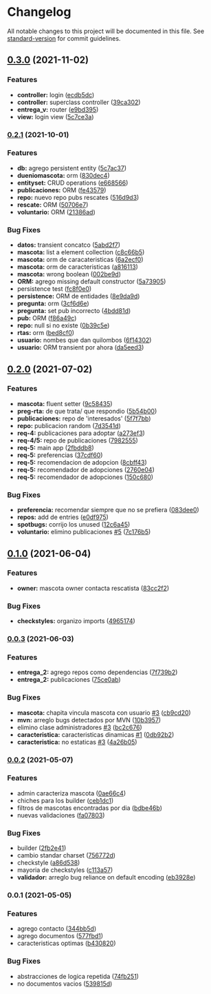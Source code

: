 # Changelog

All notable changes to this project will be documented in this file. See [standard-version](https://github.com/conventional-changelog/standard-version) for commit guidelines.

## [0.3.0](https://github.com/dds-utn/2021-vi-no-grupo-23/compare/v0.2.1...v0.3.0) (2021-11-02)


### Features

* **controller:** login ([ecdb5dc](https://github.com/dds-utn/2021-vi-no-grupo-23/commit/ecdb5dc5c506b3ed5253f202d32cc89ed96cffb0))
* **controller:** superclass controller ([39ca302](https://github.com/dds-utn/2021-vi-no-grupo-23/commit/39ca302fb5dafecd9cb508a29e317dcb27cc9132))
* **entrega_v:** router ([e9bd395](https://github.com/dds-utn/2021-vi-no-grupo-23/commit/e9bd3959eaefd28d8ec28805b79ceef0073a1f3a))
* **view:** login view ([5c7ce3a](https://github.com/dds-utn/2021-vi-no-grupo-23/commit/5c7ce3ae379fc88de28f24f0992cdaec584c91f2))

### [0.2.1](https://github.com/dds-utn/2021-vi-no-grupo-23/compare/v0.2.0...v0.2.1) (2021-10-01)


### Features

* **db:** agrego persistent entity ([5c7ac37](https://github.com/dds-utn/2021-vi-no-grupo-23/commit/5c7ac3708153dbce74f70bf114625a3faa113936))
* **dueniomascota:** orm ([830dec4](https://github.com/dds-utn/2021-vi-no-grupo-23/commit/830dec4c742a857eeefc84a579bd44da3d72cbc0))
* **entityset:** CRUD operations ([e668566](https://github.com/dds-utn/2021-vi-no-grupo-23/commit/e668566fa336c8c331458ccd4e9c7a0cf9d5816c))
* **publicaciones:** ORM ([fe43579](https://github.com/dds-utn/2021-vi-no-grupo-23/commit/fe43579925b5849759a02198eac976bad1ad0f0e))
* **repo:** nuevo repo pubs rescates ([516d9d3](https://github.com/dds-utn/2021-vi-no-grupo-23/commit/516d9d3736be8fc0b6b513c636db00c8ed49c1d0))
* **rescate:** ORM ([50706e7](https://github.com/dds-utn/2021-vi-no-grupo-23/commit/50706e747d967f6aada54692fc33fd307112d224))
* **voluntario:** ORM ([21386ad](https://github.com/dds-utn/2021-vi-no-grupo-23/commit/21386ad0ca0b452f187fdd9eb62092fdae1ed54a))


### Bug Fixes

* **datos:** transient concatco ([5abd2f7](https://github.com/dds-utn/2021-vi-no-grupo-23/commit/5abd2f72802bcc5d7cf822315b3affe34e0eb4a8))
* **mascota:** list<string> a element collection ([c8c66b5](https://github.com/dds-utn/2021-vi-no-grupo-23/commit/c8c66b5ee5f341110a35af646a2259b04ab9854d))
* **mascota:** orm de caracateristicas ([6a2ecf0](https://github.com/dds-utn/2021-vi-no-grupo-23/commit/6a2ecf05ea989cfe129f26f191baa4cde3dbfeef))
* **mascota:** orm de caracteristicas ([a816113](https://github.com/dds-utn/2021-vi-no-grupo-23/commit/a816113bb13f0154189d1c2fcb963943a3f0832d))
* **mascota:** wrong boolean ([002be9d](https://github.com/dds-utn/2021-vi-no-grupo-23/commit/002be9d67084ad54a0308e09d555aef5eddd19ff))
* **ORM:** agrego missing default constructor ([5a73905](https://github.com/dds-utn/2021-vi-no-grupo-23/commit/5a73905fcb3cebfacd6602a0cc010faad1fcd276))
* persistence test ([fc8f0e0](https://github.com/dds-utn/2021-vi-no-grupo-23/commit/fc8f0e08ac2ee163f5b36156fd170fa5f60cd6d5))
* **persistence:** ORM de entidades ([8e9da9d](https://github.com/dds-utn/2021-vi-no-grupo-23/commit/8e9da9dca6a27b7e0d02314115d175ce2923dac4))
* **pregunta:** orm ([3cf6d6e](https://github.com/dds-utn/2021-vi-no-grupo-23/commit/3cf6d6e8f7ed564a2775ad1f4b9b29e5b05acde1))
* **pregunta:** set pub incorrecto ([4bdd81d](https://github.com/dds-utn/2021-vi-no-grupo-23/commit/4bdd81d0512b80998aadbbc3f47cd28c238249be))
* **pub:** ORM ([f86a49c](https://github.com/dds-utn/2021-vi-no-grupo-23/commit/f86a49cbacfc9d630c349e343445884344a6f2de))
* **repo:** null si no existe ([0b39c5e](https://github.com/dds-utn/2021-vi-no-grupo-23/commit/0b39c5eb8116b8528aa26f1c8094f1f3fa2c287d))
* **rtas:** orm ([bed8cf0](https://github.com/dds-utn/2021-vi-no-grupo-23/commit/bed8cf09776cd347651e3188438681578c6b2fc2))
* **usuario:** nombes que dan quilombos ([6f14302](https://github.com/dds-utn/2021-vi-no-grupo-23/commit/6f14302d1531ed5e5c43c301f535246b73e9f536))
* **usuario:** ORM transient por ahora ([da5eed3](https://github.com/dds-utn/2021-vi-no-grupo-23/commit/da5eed3810d5f2ab588737fba7cf20db0edb2f98))

## [0.2.0](https://github.com/dds-utn/2021-vi-no-grupo-23/compare/v0.1.0...v0.2.0) (2021-07-02)


### Features

* **mascota:** fluent setter ([9c58435](https://github.com/dds-utn/2021-vi-no-grupo-23/commit/9c584350f5bbe83f28d590018f6de419ebfaf5ed))
* **preg-rta:** de que trata/ que respondio ([5b54b00](https://github.com/dds-utn/2021-vi-no-grupo-23/commit/5b54b0005c6d28035a0974ea19290d1eff79de5e))
* **publicaciones:** repo de 'interesados' ([5f7f7bb](https://github.com/dds-utn/2021-vi-no-grupo-23/commit/5f7f7bbbc4cf26b10e67108a7efffe32b16872fe))
* **repo:** publicacion random ([7d3541d](https://github.com/dds-utn/2021-vi-no-grupo-23/commit/7d3541d21c8fafeafb9802a298f842a8673a118a))
* **req-4:**  publicaciones para adoptar ([a273ef3](https://github.com/dds-utn/2021-vi-no-grupo-23/commit/a273ef34aedd0c537f180560be4615c1b6f61ff0))
* **req-4/5:** repo de publicaciones ([7982555](https://github.com/dds-utn/2021-vi-no-grupo-23/commit/7982555fff4d845edf7a0d168ccd3bc4b5e53407))
* **req-5:** main app ([2fbddb8](https://github.com/dds-utn/2021-vi-no-grupo-23/commit/2fbddb8c70d1c4fcdcddf58121e606967490d7e4))
* **req-5:** preferencias ([37cdf60](https://github.com/dds-utn/2021-vi-no-grupo-23/commit/37cdf607c3ef77c523f1a779d7ecf60d44339163))
* **req-5:** recomendacion de adopcion ([8cbff43](https://github.com/dds-utn/2021-vi-no-grupo-23/commit/8cbff436185b60af04f2a90edf15eecafae6b685))
* **req-5:** recomendador de adopciones ([2760e04](https://github.com/dds-utn/2021-vi-no-grupo-23/commit/2760e04617a7403c968f403c02f9b96e7de05931))
* **req-5:** recomendador de adopciones ([150c680](https://github.com/dds-utn/2021-vi-no-grupo-23/commit/150c680e9ff67aef660fd6edbfe7566b1e172bc1))


### Bug Fixes

* **preferencia:** recomendar siempre que no se prefiera ([083dee0](https://github.com/dds-utn/2021-vi-no-grupo-23/commit/083dee0bddf116111e8f721351e09303dfcc32f8))
* **repos:** add de entries ([e0df975](https://github.com/dds-utn/2021-vi-no-grupo-23/commit/e0df97554db3e7a877c6a3128c85cde3e9fbb2d3))
* **spotbugs:** corrijo los unused ([12c6a45](https://github.com/dds-utn/2021-vi-no-grupo-23/commit/12c6a45d542daee5095e6d5579e9264ced666472))
* **voluntario:** elimino publicaciones [#5](https://github.com/dds-utn/2021-vi-no-grupo-23/issues/5) ([7c176b5](https://github.com/dds-utn/2021-vi-no-grupo-23/commit/7c176b5cd10f1ba10bd980a77a826872d0acecb8))

## [0.1.0](https://github.com/dds-utn/2021-vi-no-grupo-23/compare/v0.0.3...v0.1.0) (2021-06-04)


### Features

* **owner:** mascota owner contacta rescatista ([83cc2f2](https://github.com/dds-utn/2021-vi-no-grupo-23/commit/83cc2f2416700960f6caf18cb066627e2999cf43))


### Bug Fixes

* **checkstyles:** organizo imports ([4965174](https://github.com/dds-utn/2021-vi-no-grupo-23/commit/4965174550639e538c81622f61540af6263ca259))

### [0.0.3](https://github.com/dds-utn/2021-vi-no-grupo-23/compare/v0.0.2...v0.0.3) (2021-06-03)


### Features

* **entrega_2:** agrego repos como dependencias ([7f739b2](https://github.com/dds-utn/2021-vi-no-grupo-23/commit/7f739b239dca7a4db16e957670603390e2e64b0c))
* **entrega_2:** publicaciones ([75ce0ab](https://github.com/dds-utn/2021-vi-no-grupo-23/commit/75ce0ab4c71324de8b09812c64dd15f7158534de))


### Bug Fixes

* **mascota:** chapita vincula mascota con usuario [#3](https://github.com/dds-utn/2021-vi-no-grupo-23/issues/3) ([cb9cd20](https://github.com/dds-utn/2021-vi-no-grupo-23/commit/cb9cd202e073f26a11f9a15dc9a0f103e09ec851))
* **mvn:** arreglo bugs detectados por MVN ([10b3957](https://github.com/dds-utn/2021-vi-no-grupo-23/commit/10b3957535721072da5b07421336f69c41a90031))
* elimino clase administradores [#3](https://github.com/dds-utn/2021-vi-no-grupo-23/issues/3) ([bc2c676](https://github.com/dds-utn/2021-vi-no-grupo-23/commit/bc2c6768d8a949accd166ce996b265ee46e50bec))
* **caracteristica:** caracteristicas dinamicas [#1](https://github.com/dds-utn/2021-vi-no-grupo-23/issues/1) ([0db92b2](https://github.com/dds-utn/2021-vi-no-grupo-23/commit/0db92b2a7f5521e9c130720b8b8d24a1a8245071))
* **caracteristica:** no estaticas [#3](https://github.com/dds-utn/2021-vi-no-grupo-23/issues/3) ([4a26b05](https://github.com/dds-utn/2021-vi-no-grupo-23/commit/4a26b059ee0d7a135782e6064f744537ffcd4370))

### [0.0.2](https://github.com/dds-utn/2021-vi-no-grupo-23/compare/v0.0.1...v0.0.2) (2021-05-07)


### Features

* admin caracteriza mascota ([0ae66c4](https://github.com/dds-utn/2021-vi-no-grupo-23/commit/0ae66c4518b87b6b7f5712cffad8543c5578cc57))
* chiches para los builder ([ceb1dc1](https://github.com/dds-utn/2021-vi-no-grupo-23/commit/ceb1dc1b70c8c676aa45ac5fd8e8adc14b19dfd3))
* filtros de mascotas encontradas  por dia ([bdbe46b](https://github.com/dds-utn/2021-vi-no-grupo-23/commit/bdbe46b931b24176fbb1757938bbbade0eb14969))
* nuevas validaciones ([fa07803](https://github.com/dds-utn/2021-vi-no-grupo-23/commit/fa0780336d02f068a2d5e11f1df3bbcf55e642ae))


### Bug Fixes

* builder ([2fb2e41](https://github.com/dds-utn/2021-vi-no-grupo-23/commit/2fb2e419f312ecdf1e91d65c154c8bb14a6b3b49))
* cambio standar charset ([756772d](https://github.com/dds-utn/2021-vi-no-grupo-23/commit/756772dc736639278ee43dbfc4f533a62aed483d))
* checkstyle ([a86d538](https://github.com/dds-utn/2021-vi-no-grupo-23/commit/a86d538b135dd04a36c3702446f1d990ee350d89))
* mayoria de checkstyles ([c113a57](https://github.com/dds-utn/2021-vi-no-grupo-23/commit/c113a57741ef78cda0958a85558d96cfaf86898b))
* **validador:** arreglo bug reliance on default encoding ([eb3928e](https://github.com/dds-utn/2021-vi-no-grupo-23/commit/eb3928e4a224681fb635ebb5db5c439f2f5b450d))

### 0.0.1 (2021-05-05)


### Features

* agrego contacto ([344bb5d](https://github.com/dds-utn/2021-vi-no-grupo-23/commit/344bb5d844ef28db8831d667d20f1660311079e4))
* agrego documentos ([577fbd1](https://github.com/dds-utn/2021-vi-no-grupo-23/commit/577fbd1629f21259058cd16ebaa5d56c2ce8732f))
* caracteristicas optimas ([b430820](https://github.com/dds-utn/2021-vi-no-grupo-23/commit/b43082016b74b86e2906d3a9ac33766a7769b216))


### Bug Fixes

* abstracciones de logica repetida ([74fb251](https://github.com/dds-utn/2021-vi-no-grupo-23/commit/74fb251c9be7c8c0809dcd0b3197a686624c3f08))
* no documentos vacios ([539815d](https://github.com/dds-utn/2021-vi-no-grupo-23/commit/539815de128937adb61c681e981768e4cdf22767))
